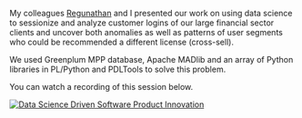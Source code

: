 My colleagues [Regunathan]() and I presented our work on using data science to sessionize and analyze customer logins of our large financial sector clients and uncover both anomalies as well as patterns of user segments who could be recommended a different license (cross-sell).

We used Greenplum MPP database, Apache MADlib and an array of Python libraries in PL/Python and PDLTools to solve this problem.

You can watch a recording of this session below.

[![Data Science Driven Software Product Innovation](https://raw.githubusercontent.com/vatsan/vatsan.github.io/master/assets/img/sample/data_science_at_scale_for_IoT_2015.png)](https://www.youtube.com/watch?v=1HoHksV69X0)